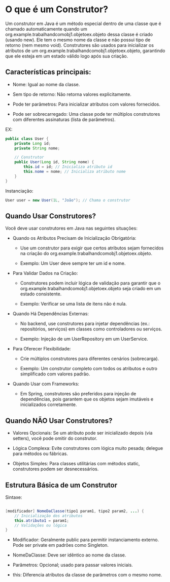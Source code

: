 # O que é um Construtor?
Um construtor em Java é um método especial dentro de uma classe que é chamado automaticamente quando um org.example.trabalhandcomobj1.objetoex.objeto dessa classe é criado (usando new). Ele tem o mesmo nome da classe e não possui tipo de retorno (nem mesmo void). Construtores são usados para inicializar os atributos de um org.example.trabalhandcomobj1.objetoex.objeto, garantindo que ele esteja em um estado válido logo após sua criação.

## Características principais:
* Nome: Igual ao nome da classe.

* Sem tipo de retorno: Não retorna valores explicitamente.

* Pode ter parâmetros: Para inicializar atributos com valores fornecidos.

* Pode ser sobrecarregado: Uma classe pode ter múltiplos construtores com diferentes assinaturas (lista de parâmetros).

EX:
````java
public class User {
    private Long id;
    private String nome;

    // Construtor
    public User(Long id, String nome) {
        this.id = id; // Inicializa atributo id
        this.nome = nome; // Inicializa atributo nome
    }
}
````


Instanciação:
````java
User user = new User(1L, "João"); // Chama o construtor
````

## Quando Usar Construtores?
Você deve usar construtores em Java nas seguintes situações:
* Quando os Atributos Precisam de Inicialização Obrigatória:
   * Use um construtor para exigir que certos atributos sejam fornecidos na criação do org.example.trabalhandcomobj1.objetoex.objeto.

   * Exemplo: Um User deve sempre ter um id e nome.

* Para Validar Dados na Criação:
   * Construtores podem incluir lógica de validação para garantir que o org.example.trabalhandcomobj1.objetoex.objeto seja criado em um estado consistente.

   * Exemplo: Verificar se uma lista de itens não é nula.

* Quando Há Dependências Externas:
   * No backend, use construtores para injetar dependências (ex.: repositórios, serviços) em classes como controladores ou serviços.

  * Exemplo: Injeção de um UserRepository em um UserService.

* Para Oferecer Flexibilidade:
  * Crie múltiplos construtores para diferentes cenários (sobrecarga).

  * Exemplo: Um construtor completo com todos os atributos e outro simplificado com valores padrão.

* Quando Usar com Frameworks:
   * Em Spring, construtores são preferidos para injeção de dependências, pois garantem que os objetos sejam imutáveis e inicializados corretamente.

## Quando NÃO Usar Construtores?
* Valores Opcionais: Se um atributo pode ser inicializado depois (via setters), você pode omitir do construtor.

* Lógica Complexa: Evite construtores com lógica muito pesada; delegue para métodos ou fábricas.

* Objetos Simples: Para classes utilitárias com métodos static, construtores podem ser desnecessários.

 ## Estrutura Básica de um Construtor
Sintaxe:

````java

[modificador] NomeDaClasse(tipo1 param1, tipo2 param2, ...) {
    // Inicialização dos atributos
    this.atributo1 = param1;
    // Validações ou lógica
}

````

* Modificador: Geralmente public para permitir instanciamento externo. Pode ser private em padrões como Singleton.

* NomeDaClasse: Deve ser idêntico ao nome da classe.

* Parâmetros: Opcional; usado para passar valores iniciais.

* this: Diferencia atributos da classe de parâmetros com o mesmo nome.



